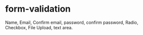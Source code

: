 # form-validation
Name, Email, Confirm email, password, confirm password, Radio, Checkbox, File Upload, text area.
